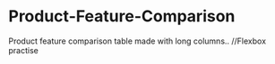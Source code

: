 # Product-Feature-Comparison
 Product feature comparison table made with long columns.. //Flexbox practise
